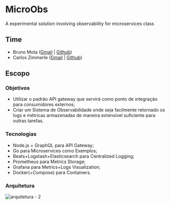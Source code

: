 # MicroObs
A experimental solution involving observability for microservices class

## Time
 * Bruno Mota ([Gmail](mailto:bvgm@cin.ufpe.br) | [Github](https://github.com/brunomota18))
 * Carlos Zimmerle ([Gmail](mailto:cezl@cin.ufpe.br) | [Github](https://github.com/carloszimm))
 
## Escopo

### Objetivos 
  * Utilizar o padrão API gateway que servirá como ponto de integração para consumidores externos;
  * Criar um Sistema de Observabilidade onde seja facilmente retornado os logs e métricas armazenadas de maneira extensível suficiente para outras tarefas.


### Tecnologias
  * Node.js + GraphQL para API Gateway;
  * Go para Microservices como Exemplos;
  * Beats+Logstash+Elasticsearch para Centralized Logging;
  * Prometheus para Metrics Storage;
  * Grafana para Metrics+Logs Visualization;
  * Docker(+Compose) para Containers.
  
### Arquitetura

![arquitetura - 2](https://user-images.githubusercontent.com/4553211/90578275-44e00780-e199-11ea-985e-6b3fa461fc32.png)
